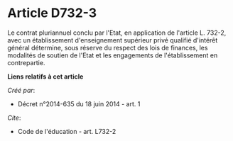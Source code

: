 # Article D732-3

Le contrat pluriannuel conclu par l'Etat, en application de l'article L. 732-2, avec un établissement d'enseignement
supérieur privé qualifié d'intérêt général détermine, sous réserve du respect des lois de finances, les modalités de soutien
de l'Etat et les engagements de l'établissement en contrepartie.

**Liens relatifs à cet article**

_Créé par_:

  - Décret n°2014-635 du 18 juin 2014 - art. 1

_Cite_:

  - Code de l'éducation - art. L732-2
